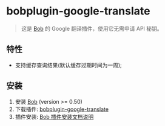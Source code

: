 # bobplugin-google-translate

> 这是 [Bob](https://github.com/ripperhe/Bob) 的 Google 翻译插件，使用它无需申请 API 秘钥。

## 特性

- 支持缓存查询结果(默认缓存过期时间为一周);

## 安装

1. 安装 [Bob](https://github.com/ripperhe/Bob/releases) (version >= 0.50)
2. 下载插件: [bobplugin-google-translate](https://github.com/TingV/bobplugin-google-translate/releases)
3. 插件安装: [Bob 插件安装文档说明](https://github.com/ripperhe/Bob/blob/master/docs/general/quickstart/plugin.md#%E5%AE%89%E8%A3%85%E6%8F%92%E4%BB%B6)

